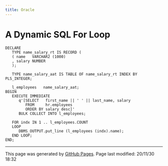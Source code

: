 ```yaml
---
title: Oracle
---
```

# A Dynamic SQL For Loop

```
DECLARE
   TYPE name_salary_rt IS RECORD (
   ( name   VARCHAR2 (1000)
   , salary NUMBER
   );
 
   TYPE name_salary_aat IS TABLE OF name_salary_rt INDEX BY PLS_INTEGER;
 
   l_employees   name_salary_aat;
BEGIN
   EXECUTE IMMEDIATE
      q'[SELECT   first_name || ' ' || last_name, salary 
         FROM     hr.employees
         ORDER BY salary desc]'
      BULK COLLECT INTO l_employees;
 
   FOR indx IN 1 .. l_employees.COUNT
   LOOP
      DBMS_OUTPUT.put_line (l_employees (indx).name);
   END LOOP;
END;

```
<hr>
<p class="pagedate">This page was generated by <a href=".">GitHub Pages</a>.  Page last modified: 20/11/30 18:32</p>
